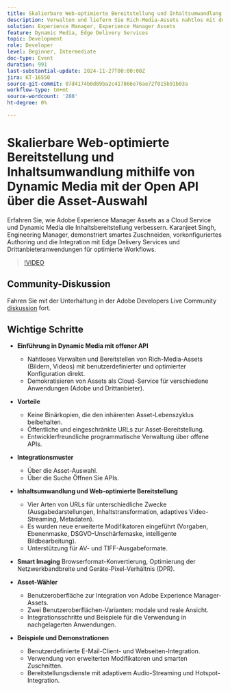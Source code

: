 ```yaml
---
title: Skalierbare Web-optimierte Bereitstellung und Inhaltsumwandlung mithilfe von Dynamic Media mit der Open API über die Asset-Auswahl
description: Verwalten und liefern Sie Rich-Media-Assets nahtlos mit der Open API von Dynamic Media, die Anpassung, Optimierung und entwicklerfreundliche Programmverwaltung sowie erweiterte Modifikatoren, intelligente Bildbearbeitung und vielseitige Integrationsmuster bietet.
solution: Experience Manager, Experience Manager Assets
feature: Dynamic Media, Edge Delivery Services
topic: Development
role: Developer
level: Beginner, Intermediate
doc-type: Event
duration: 991
last-substantial-update: 2024-11-27T00:00:00Z
jira: KT-16550
source-git-commit: 07d4174b0d89ba2c417866e76ae72f015b91b03a
workflow-type: tm+mt
source-wordcount: '280'
ht-degree: 0%

---
```



# Skalierbare Web-optimierte Bereitstellung und Inhaltsumwandlung mithilfe von Dynamic Media mit der Open API über die Asset-Auswahl

Erfahren Sie, wie Adobe Experience Manager Assets as a Cloud Service und Dynamic Media die Inhaltsbereitstellung verbessern. Karanjeet Singh, Engineering Manager, demonstriert smartes Zuschneiden, vorkonfiguriertes Authoring und die Integration mit Edge Delivery Services und Drittanbieteranwendungen für optimierte Workflows.

>[!VIDEO](https://video.tv.adobe.com/v/3440336/?learn=on&enablevpops)

## Community-Diskussion

Fahren Sie mit der Unterhaltung in der Adobe Developers Live Community [diskussion](https://adobe.ly/3YMhKU9) fort.

## Wichtige Schritte

* **Einführung in Dynamic Media mit offener API**
   * Nahtloses Verwalten und Bereitstellen von Rich-Media-Assets (Bildern, Videos) mit benutzerdefinierter und optimierter Konfiguration direkt.
   * Demokratisieren von Assets als Cloud-Service für verschiedene Anwendungen (Adobe und Drittanbieter).

* **Vorteile**
   * Keine Binärkopien, die den inhärenten Asset-Lebenszyklus beibehalten.
   * Öffentliche und eingeschränkte URLs zur Asset-Bereitstellung.
   * Entwicklerfreundliche programmatische Verwaltung über offene APIs.

* **Integrationsmuster**
   * Über die Asset-Auswahl.
   * Über die Suche Öffnen Sie APIs.

* **Inhaltsumwandlung und Web-optimierte Bereitstellung**
   * Vier Arten von URLs für unterschiedliche Zwecke (Ausgabedarstellungen, Inhaltstransformation, adaptives Video-Streaming, Metadaten).
   * Es wurden neue erweiterte Modifikatoren eingeführt (Vorgaben, Ebenenmaske, DSGVO-Unschärfemaske, intelligente Bildbearbeitung).
   * Unterstützung für AV- und TIFF-Ausgabeformate.

* **Smart Imaging** Browserformat-Konvertierung, Optimierung der Netzwerkbandbreite und Geräte-Pixel-Verhältnis (DPR).

* **Asset-Wähler**
   * Benutzeroberfläche zur Integration von Adobe Experience Manager-Assets.
   * Zwei Benutzeroberflächen-Varianten: modale und reale Ansicht.
   * Integrationsschritte und Beispiele für die Verwendung in nachgelagerten Anwendungen.

* **Beispiele und Demonstrationen**
   * Benutzerdefinierte E-Mail-Client- und Webseiten-Integration.
   * Verwendung von erweiterten Modifikatoren und smarten Zuschnitten.
   * Bereitstellungsdienste mit adaptivem Audio-Streaming und Hotspot-Integration.

